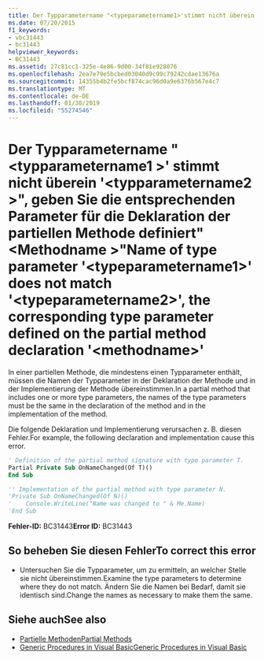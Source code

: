 ```yaml
---
title: Der Typparametername "<typeparametername1>'stimmt nicht überein'<typeparametername2>", geben Sie die entsprechenden Parameter für die Deklaration der partiellen Methode definiert"<methodname>"
ms.date: 07/20/2015
f1_keywords:
- vbc31443
- bc31443
helpviewer_keywords:
- BC31443
ms.assetid: 27c81cc1-325e-4e86-9d00-34f81e928076
ms.openlocfilehash: 2ea7e79e5bcbed03040d9c99c79242cdae13676a
ms.sourcegitcommit: 14355b4b2fe5bcf874cac96d0a9e6376b567e4c7
ms.translationtype: MT
ms.contentlocale: de-DE
ms.lasthandoff: 01/30/2019
ms.locfileid: "55274546"
---
```

# <a name="name-of-type-parameter-typeparametername1-does-not-match-typeparametername2-the-corresponding-type-parameter-defined-on-the-partial-method-declaration-methodname"></a><span data-ttu-id="1c908-102">Der Typparametername "\<typparametername1 >' stimmt nicht überein '\<typparametername2 >", geben Sie die entsprechenden Parameter für die Deklaration der partiellen Methode definiert"\<Methodname >"</span><span class="sxs-lookup"><span data-stu-id="1c908-102">Name of type parameter '\<typeparametername1>' does not match '\<typeparametername2>', the corresponding type parameter defined on the partial method declaration '\<methodname>'</span></span>
<span data-ttu-id="1c908-103">In einer partiellen Methode, die mindestens einen Typparameter enthält, müssen die Namen der Typparameter in der Deklaration der Methode und in der Implementierung der Methode übereinstimmen.</span><span class="sxs-lookup"><span data-stu-id="1c908-103">In a partial method that includes one or more type parameters, the names of the type parameters must be the same in the declaration of the method and in the implementation of the method.</span></span>  
  
 <span data-ttu-id="1c908-104">Die folgende Deklaration und Implementierung verursachen z. B. diesen Fehler.</span><span class="sxs-lookup"><span data-stu-id="1c908-104">For example, the following declaration and implementation cause this error.</span></span>  
  
```vb  
' Definition of the partial method signature with type parameter T.  
Partial Private Sub OnNameChanged(Of T)()  
End Sub  
```  
  
```vb  
'' Implementation of the partial method with type parameter N.  
'Private Sub OnNameChanged(Of N)()  
'    Console.WriteLine("Name was changed to " & Me.Name)  
'End Sub  
```  
  
 <span data-ttu-id="1c908-105">**Fehler-ID:** BC31443</span><span class="sxs-lookup"><span data-stu-id="1c908-105">**Error ID:** BC31443</span></span>  
  
## <a name="to-correct-this-error"></a><span data-ttu-id="1c908-106">So beheben Sie diesen Fehler</span><span class="sxs-lookup"><span data-stu-id="1c908-106">To correct this error</span></span>  
  
-   <span data-ttu-id="1c908-107">Untersuchen Sie die Typparameter, um zu ermitteln, an welcher Stelle sie nicht übereinstimmen.</span><span class="sxs-lookup"><span data-stu-id="1c908-107">Examine the type parameters to determine where they do not match.</span></span> <span data-ttu-id="1c908-108">Ändern Sie die Namen bei Bedarf, damit sie identisch sind.</span><span class="sxs-lookup"><span data-stu-id="1c908-108">Change the names as necessary to make them the same.</span></span>  
  
## <a name="see-also"></a><span data-ttu-id="1c908-109">Siehe auch</span><span class="sxs-lookup"><span data-stu-id="1c908-109">See also</span></span>
- [<span data-ttu-id="1c908-110">Partielle Methoden</span><span class="sxs-lookup"><span data-stu-id="1c908-110">Partial Methods</span></span>](../../visual-basic/programming-guide/language-features/procedures/partial-methods.md)
- [<span data-ttu-id="1c908-111">Generic Procedures in Visual Basic</span><span class="sxs-lookup"><span data-stu-id="1c908-111">Generic Procedures in Visual Basic</span></span>](../../visual-basic/programming-guide/language-features/data-types/generic-procedures.md)
